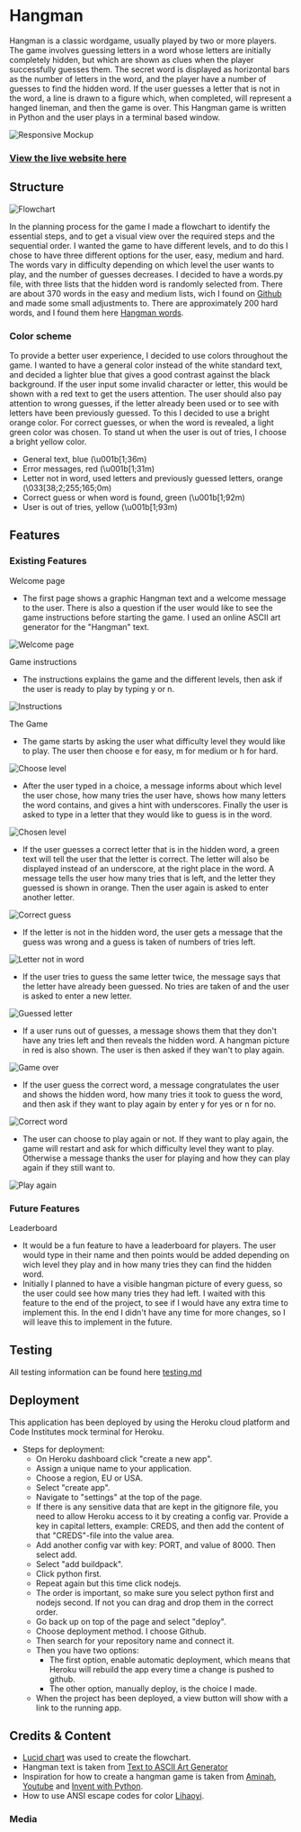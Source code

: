 # Hangman

Hangman is a classic wordgame, usually played by two or more players. The game involves guessing letters in a word whose letters are initially completely hidden, but which are shown as clues when the player successfully guesses them.
The secret word is displayed as horizontal bars as the number of letters in the word, and the player have a number of guesses to find the hidden word. If the user guesses a letter that is not in the word, a line is drawn to a figure which, when completed, will represent a hanged lineman, and then the game is over. 
This Hangman game is written in Python and the user plays in a terminal based window. 

![Responsive Mockup](docs/README-images/amiresponsive.png)

### [View the live website here](https://mooller-hangman.herokuapp.com/)

## Structure

![Flowchart](/docs/README-images/flowchart.PNG)

In the planning process for the game I made a flowchart to identify the essential steps, and to get a visual view over the required steps and the sequential order. I wanted the game to have different levels, and to do this I chose to have three different options for the user, easy, medium and hard. The words vary in difficulty depending on which level the user wants to play, and the number of guesses decreases. I decided to have a words.py file, with three lists that the hidden word is randomly selected from. There are about 370 words in the easy and medium lists, wich I found on [Github](https://github.com/Xethron/Hangman/blob/master/words.txt) and made some small adjustments to. There are approximately 200 hard words, and I found them here [Hangman words](https://www.hangmanwords.com/words).

### Color scheme

To provide a better user experience, I decided to use colors throughout the game. I wanted to have a general color instead of the white standard text, and decided a lighter blue that gives a good contrast against the black background. If the user input some invalid character or letter, this would be shown with a red text to get the users attention. The user should also pay attention to wrong guesses, if the letter already been used or to see with letters have been previously guessed. To this I decided to use a bright orange color. For correct guesses, or when the word is revealed, a light green color was chosen. To stand ut when the user is out of tries, I choose a bright yellow color.

 - General text, blue (\u001b[1;36m)
 - Error messages, red (\u001b[1;31m)
 - Letter not in word, used letters and previously guessed letters, orange (\033[38;2;255;165;0m)
 - Correct guess or when word is found, green (\u001b[1;92m)
 - User is out of tries, yellow (\u001b[1;93m)

## Features

### Existing Features

Welcome page 
- The first page shows a graphic Hangman text and a welcome message to the user. There is also a question if the user would like to see the game instructions before starting the game. I used an online ASCII art generator for the "Hangman" text. 

![Welcome page](/docs/README-images/start.PNG)

Game instructions
- The instructions explains the game and the different levels, then ask if the user is ready to play by typing y or n. 

![Instructions](/docs/README-images/intructions.PNG)

The Game
- The game starts by asking the user what difficulty level they would like to play. The user then choose e for easy, m for medium or h for hard. 

![Choose level](/docs/README-images/startscreen-n.PNG)

- After the user typed in a choice, a message informs about which level the user chose, how many tries the user have, shows how many letters the word contains, and gives a hint with underscores. 
Finally the user is asked to type in a letter that they would like to guess is in the word.

![Chosen level](/docs/README-images/easy-choice.PNG)

- If the user guesses a correct letter that is in the hidden word, a green text will tell the user that the letter is correct. The letter will also be displayed instead of an underscore, at the right place in the word. A message tells the user how many tries that is left, and the letter they guessed is shown in orange. Then the user again is asked to enter another letter.

![Correct guess](/docs/README-images/guess-correct.PNG)

- If the letter is not in the hidden word, the user gets a message that the guess was wrong and a guess is taken of numbers of tries left. 

![Letter not in word](/docs/README-images/not-in-word.PNG)

- If the user tries to guess the same letter twice, the message says that the letter have already been guessed. No tries are taken of and the user is asked to enter a new letter. 

![Guessed letter](/docs/README-images/dubbel-guess.PNG)

- If a user runs out of guesses, a message shows them that they don't have any tries left and then reveals the hidden word. A hangman picture in red is also shown. The user is then asked if they wan't to play again. 

![Game over](/docs/README-images/game-over.PNG)

- If the user guess the correct word, a message congratulates the user and shows the hidden word, how many tries it took to guess the word, and then ask if they want to play again by enter y for yes or n for no. 

![Correct word](/docs/README-images/correct-word.PNG)

- The user can choose to play again or not. If they want to play again, the game will restart and ask for which difficulty level they want to play. Otherwise a message thanks the user for playing and how they can play again if they still want to. 

![Play again](/docs/README-images/play-again-no.PNG)

### Future Features

Leaderboard
- It would be a fun feature to have a leaderboard for players. The user would type in their name and then points would be added depending on wich level they play and in how many tries they can find the hidden word. 
- Initially I planned to have a visible hangman picture of every guess, so the user could see how many tries they had left. I waited with this feature to the end of the project, to see if I would have any extra time to implement this. In the end I didn't have any time for more changes, so I will leave this to implement in the future.   

## Testing

All testing information can be found here [testing.md](https://github.com/moolleer/hangman/blob/main/docs/testing.md)

## Deployment

This application has been deployed by using the Heroku cloud platform and Code Institutes mock terminal for Heroku.
- Steps for deployment:
  - On Heroku dashboard click "create a new app".
  - Assign a unique name to your application. 
  - Choose a region, EU or USA.
  - Select "create app".
  - Navigate to "settings" at the top of the page.
  - If there is any sensitive data that are kept in the gitignore file, you need to allow Heroku access to it by creating a config var. Provide a key in capital letters, example: CREDS, and then add the content of that "CREDS"-file into the value area. 
  - Add another config var with key: PORT, and value of 8000. Then select add.
  - Select "add buildpack".
  - Click python first.
  - Repeat again but this time click nodejs.
  - The order is important, so make sure you select python first and nodejs second. If not you can drag and drop them in the correct order. 
  - Go back up on top of the page and select "deploy". 
  - Choose deployment method. I choose Github. 
  - Then search for your repository name and connect it.    
  - Then you have two options:
     - The first option, enable automatic deployment, which means that Heroku will rebuild the app every time a change is pushed to github.
     - The other option, manually deploy, is the choice I made. 
  - When the project has been deployed, a view button will show with a link to the running app. 

## Credits & Content

- [Lucid chart](https://www.lucidchart.com/pages/) was used to create the flowchart.
- Hangman text is taken from [Text to ASCII Art Generator](http://patorjk.com/software/taag/#p=testall&f=Star%20Wars&t=Hangman)
- Inspiration for how to create a hangman game is taken from [Aminah](https://mardiyyah.medium.com/a-simple-hangman-learnpythonthroughprojects-series-10-fedda58741b), [Youtube](https://www.youtube.com/watch?v=cJJTnI22IF8) and [Invent with Python](https://inventwithpython.com/invent4thed/chapter8.html).
- How to use ANSI escape codes for color [Lihaoyi](https://www.lihaoyi.com/post/BuildyourownCommandLinewithANSIescapecodes.html).



### Media